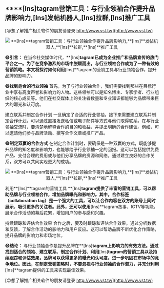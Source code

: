 ## ****[Ins]**tagram营销工具：与行业领袖合作提升品牌影响力,**[Ins]**发帖机器人,**[Ins]**拉群,**[Ins]**推广工具**

[😍想了解推广相关软件的朋友请登录 http://www.vst.tw](http://www.vst.tw)

 <center><img src="https://vst.tw/MP4/tuiguang/png/1.png" alt="**[Ins]**tagram营销工具：与行业领袖合作提升品牌影响力,**[Ins]**发帖机器人,**[Ins]**拉群,**[Ins]**推广工具"></center>

**😄引言：**
在当今社交媒体时代，**[Ins]**tagram已成为企业推广和品牌宣传的热门平台之一。为了在竞争激烈的市场中脱颖而出，与行业领袖合作成为了一种有效的营销策略。本文将探讨如何利用**[Ins]**tagram的营销工具与行业领袖合作，提升品牌的影响力。

**😄找到适合的行业领袖**
首先，为了与行业领袖合作，我们需要找到那些在目标行业中享有高度声誉和影响力的人物。这些领袖可以是知名博主、专家学者、行业组织的核心成员等。他们在社交媒体上的关注者数量和专业知识都能够为品牌带来巨大的曝光和认可度。

建立联系并制定合作计划
一旦确定了合适的行业领袖，接下来需要建立联系并制定合作计划。可以通过直接发送私信或电子邮件等方式与他们取得联系。在与行业领袖交流时，要清楚地解释合作的目的和收益，并提出明确的合作建议。例如，可以邀请他们参与品牌活动、撰写合作文章或推广产品。

**😄制定双赢的合作方式**
在制定合作计划时，要确保是一种双赢的方式，既能够提升品牌的知名度和影响力，也能够给予行业领袖一定的回报。这可以包括提供免费产品、支付合理的费用或与他们分享品牌的资源和网络。通过建立良好的合作关系，双方可以共同实现更大的成功。

 <center><img src="https://vst.tw/MP4/tuiguang/png/7.png" alt="**[Ins]**tagram营销工具：与行业领袖合作提升品牌影响力,**[Ins]**发帖机器人,**[Ins]**拉群,**[Ins]**推广工具"></center>

利用**[Ins]**tagram的营销工具
**[Ins]**tagram提供了丰富的营销工具，可以帮助品牌与行业领袖合作，增加品牌曝光和影响力。其中，合作标签（collaboration tag）是一个强大的工具，可以让合作内容在双方的账号上同时展示，吸引更多的关注者。此外，还可以使用**[Ins]**tagram故事、IGTV等功能，展示合作活动的幕后花絮，增加用户的参与感和兴趣。

持续跟踪和评估合作效果
合作之后，要及时跟踪和评估合作效果。通过分析数据和反馈，了解合作活动的影响力和用户反应。这可以帮助品牌不断优化合作策略，提升品牌的影响力和市场地位。

**😄结论：**
与行业领袖合作是提升品牌在**[Ins]**tagram上影响力的有效方法。通过找到适合的领袖、建立联系、制定合作计划、利用**[Ins]**tagram的营销工具以及持续跟踪和评估效果，品牌可以获得更多的曝光和认可度，进一步巩固在市场中的竞争地位。因此，在制定营销策略时，不要忽视与行业领袖的合作潜力，并充分利用**[Ins]**tagram提供的工具来实现最佳效果。

[😍想了解推广相关软件的朋友请登录 http://www.vst.tw](http://www.vst.tw)



